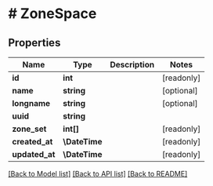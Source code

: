 # # ZoneSpace

## Properties

Name | Type | Description | Notes
------------ | ------------- | ------------- | -------------
**id** | **int** |  | [readonly]
**name** | **string** |  | [optional]
**longname** | **string** |  | [optional]
**uuid** | **string** |  |
**zone_set** | **int[]** |  | [readonly]
**created_at** | **\DateTime** |  | [readonly]
**updated_at** | **\DateTime** |  | [readonly]

[[Back to Model list]](../../README.md#models) [[Back to API list]](../../README.md#endpoints) [[Back to README]](../../README.md)
